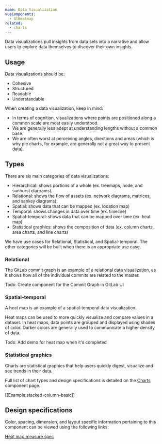 ```yaml
---
name: Data Visualization
vueComponents:
  - GlHeatmap
related:
  - charts
---
```


Data visualizations pull insights from data sets into a narrative and allow users to explore data themselves to discover their own insights.

## Usage

Data visualizations should be:

*   Cohesive
*   Structured
*   Readable
*   Understandable

When creating a data visualization, keep in mind: 

*   In terms of cognition, visualizations where points are positioned along a common scale are most easily understood. 
*   We are generally less adept at understanding lengths without a common base.
*   We are often worst at perceiving angles, directions and areas (which is why pie charts, for example, are generally not a great way to present data).

## Types

There are six main categories of data visualizations: 

*   Hierarchical: shows portions of a whole (ex. treemaps, node, and sunburst diagrams).
*   Relational: shows the flow of assets (ex. network diagrams, matrices, and sankey diagrams).
*   Spatial: shows data that can be mapped (ex. location map)
*   Temporal: shows changes in data over time (ex. timeline)
*   Spatial-temporal: shows data that can be mapped over time (ex. heat map)
*   Statistical graphics: shows the composition of data (ex. column charts, area charts, and line charts)

We have use cases for Relational, Statistical, and Spatial-temporal. The other categories will be built when there is an appropriate use case.

### Relational

The GitLab [commit graph](https://gitlab.com/gitlab-org/gitlab-ui/-/network/master) is an example of a relational data visualization, as it shows how all of the individual commits are related to the master.

Todo: Create component for the Commit Graph in GitLab UI

### Spatial-temporal

A heat map is an example of a spatial-temporal data visualization. 

Heat maps can be used to more quickly visualize and compare values in a dataset. In heat maps, data points are grouped and displayed using shades of color. Darker colors are generally used to communicate a higher density of data.

Todo: Add demo for heat map when it's completed

### Statistical graphics

Charts are statistical graphics that help users quickly digest, visualize and see trends in their data.

Full list of chart types and design specifications is detailed on the [Charts](/components/charts) component page.

[[Example:stacked-column-basic]]

## Design specifications

Color, spacing, dimension, and layout specific information pertaining to this component can be viewed using the following links:

[Heat map measure spec](http://gitlab-org.gitlab.io/gitlab-design/hosted/amelia/gitlab-design%23306-add-heat-maps-to-pattern-library-spec-previews/)
